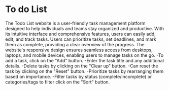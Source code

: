 # To do List
The Todo List website is a user-friendly task management platform designed to help individuals and teams stay organized and productive. With its intuitive interface and comprehensive features, users can easily add, edit, and track tasks. 
 Users can prioritize tasks, set deadlines, and mark them as complete, providing a clear overview of the progress. The website's responsive design ensures seamless access from desktops, laptops, and mobile devices, enabling users to manage tasks on the go. 
-To add a task, click on the "Add" button.
-Enter the task title and any additional details.
-Delete tasks by clicking on the "Clear up" button.
-Can reset the task by clicking on the "Reset" button.
-Prioritize tasks by rearranging them based on importance.
-Filter tasks by status (complete/incomplete) or categories/tags to filter click on the "Sort" button.
